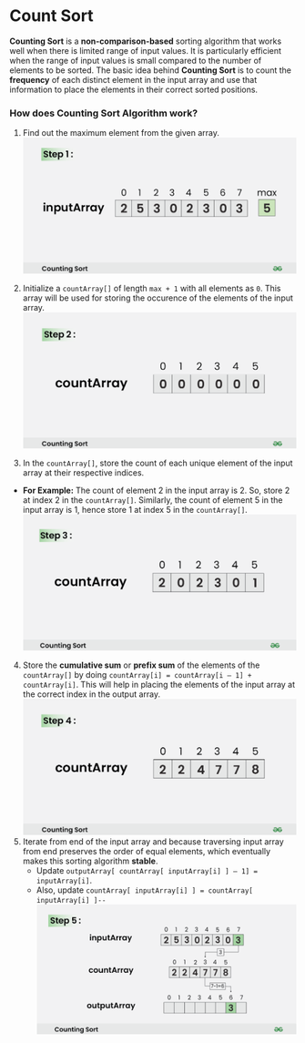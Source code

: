 # Count Sort

**Counting Sort** is a **non-comparison-based** sorting algorithm that works well when there is limited range of input values. It is particularly efficient when the range of input values is small compared to the number of elements to be sorted. The basic idea behind **Counting Sort** is to count the **frequency** of each distinct element in the input array and use that information to place the elements in their correct sorted positions.

### How does Counting Sort Algorithm work?

1. Find out the maximum element from the given array. 
    ![](images/1.png)

2. Initialize a `countArray[]` of length `max + 1` with all elements as `0`. This array will be used for storing the occurence of the elements of the input array.
    ![](images/2.png)
3. In the `countArray[]`, store the count of each unique element of the input array at their respective indices.
- **For Example:** The count of element 2 in the input array is 2. So, store 2 at index 2 in the `countArray[]`. Similarly, the count of element 5 in the input array is 1, hence store 1 at index 5 in the `countArray[]`.
    ![](images/3.png)
4. Store the **cumulative sum** or **prefix sum** of the elements of the `countArray[]` by doing `countArray[i] = countArray[i – 1] + countArray[i]`. This will help in placing the elements of the input array at the correct index in the output array.
    ![](images/4.png)
5. Iterate from end of the input array and because traversing input array from end preserves the order of equal elements, which eventually makes this sorting algorithm **stable**.
    - Update `outputArray[ countArray[ inputArray[i] ] – 1] = inputArray[i]`.
    - Also, update `countArray[ inputArray[i] ] = countArray[ inputArray[i] ]--`
    ![](images/5.png)